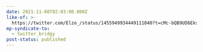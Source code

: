 ```yaml
---
date: 2021-11-08T02:03:00.000Z
like-of: >-
  https://twitter.com/Elzo_/status/1455949934449111040?t=cMc-bQB9UD6EksduuE6e-g&s=19
mp-syndicate-to:
  - twitter_bridgy
post-status: published
---
```


